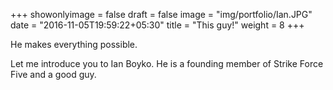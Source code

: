 +++
showonlyimage = false
draft = false
image = "img/portfolio/Ian.JPG"
date = "2016-11-05T19:59:22+05:30"
title = "This guy!"
weight = 8
+++

He makes everything possible.
<!--more-->

Let me introduce you to Ian Boyko. He is a founding member of Strike Force Five and a good guy. 
